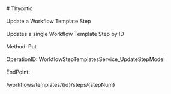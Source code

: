 <br>#     Thycotic</br>
<br>Update a Workflow Template Step</br>
<br>Updates a single Workflow Template Step by ID</br>
<br>Method: Put</br>
<br>OperationID: WorkflowStepTemplatesService_UpdateStepModel</br>
<br>EndPoint:</br>
<br>/workflows/templates/{id}/steps/{stepNum}</br>
